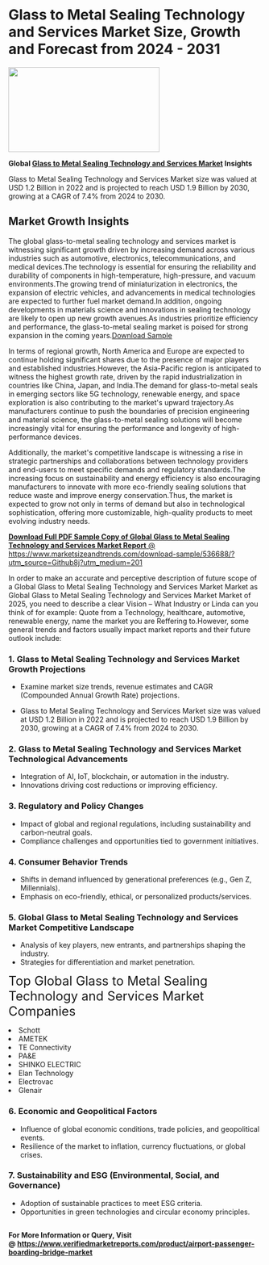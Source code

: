 <H1>Glass to Metal Sealing Technology and Services Market Size, Growth and Forecast from 2024 - 2031</H1><img class="aligncenter size-medium wp-image-584254" src="https://thirdeyenews.in/wp-content/uploads/2024/09/Global-Market-Research-300x168.jpeg" alt="" width="300" height="168" /><p><strong>Global&nbsp;<a href="https://www.marketsizeandtrends.com/download-sample/536688/?utm_source=Github8j?utm_medium=201">Glass to Metal Sealing Technology and Services Market</a> Insights</strong></p><p>Glass to Metal Sealing Technology and Services Market size was valued at USD 1.2 Billion in 2022 and is projected to reach USD 1.9 Billion by 2030, growing at a CAGR of 7.4% from 2024 to 2030.</p><p><h2>Market Growth Insights</h2> <p>The global glass-to-metal sealing technology and services market is witnessing significant growth driven by increasing demand across various industries such as automotive, electronics, telecommunications, and medical devices.The technology is essential for ensuring the reliability and durability of components in high-temperature, high-pressure, and vacuum environments.The growing trend of miniaturization in electronics, the expansion of electric vehicles, and advancements in medical technologies are expected to further fuel market demand.In addition, ongoing developments in materials science and innovations in sealing technology are likely to open up new growth avenues.As industries prioritize efficiency and performance, the glass-to-metal sealing market is poised for strong expansion in the coming years.<span><a href="#">Download Sample</a></span></p> <p>In terms of regional growth, North America and Europe are expected to continue holding significant shares due to the presence of major players and established industries.However, the Asia-Pacific region is anticipated to witness the highest growth rate, driven by the rapid industrialization in countries like China, Japan, and India.The demand for glass-to-metal seals in emerging sectors like 5G technology, renewable energy, and space exploration is also contributing to the market's upward trajectory.As manufacturers continue to push the boundaries of precision engineering and material science, the glass-to-metal sealing solutions will become increasingly vital for ensuring the performance and longevity of high-performance devices.</p> <p>Additionally, the market's competitive landscape is witnessing a rise in strategic partnerships and collaborations between technology providers and end-users to meet specific demands and regulatory standards.The increasing focus on sustainability and energy efficiency is also encouraging manufacturers to innovate with more eco-friendly sealing solutions that reduce waste and improve energy conservation.Thus, the market is expected to grow not only in terms of demand but also in technological sophistication, offering more customizable, high-quality products to meet evolving industry needs.</p> <span><a href="#"></p><p><span class=""><strong>Download Full PDF Sample Copy of Global Glass to Metal Sealing Technology and Services Market Report</strong> @ <a href="https://www.marketsizeandtrends.com/download-sample/536688/?utm_source=Github8j?utm_medium=201" target="_blank">https://www.marketsizeandtrends.com/download-sample/536688/?utm_source=Github8j?utm_medium=201</a></span></p><p>In order to make an accurate and perceptive description of future scope of a Global&nbsp;Glass to Metal Sealing Technology and Services Market Market as Global&nbsp;Glass to Metal Sealing Technology and Services Market Market of 2025, you need to describe a clear Vision &ndash; What Industry or Linda can you think of for example: Quote from a Technology, healthcare, automotive, renewable energy, name the market you are Reffering to.However, some general trends and factors usually impact market reports and their future outlook include:</p><h3>1.&nbsp;<strong>Glass to Metal Sealing Technology and Services Market Growth Projections</strong></h3><ul><li>Examine market size trends, revenue estimates and CAGR (Compounded Annual Growth Rate) projections.</li><li><p>Glass to Metal Sealing Technology and Services Market size was valued at USD 1.2 Billion in 2022 and is projected to reach USD 1.9 Billion by 2030, growing at a CAGR of 7.4% from 2024 to 2030.</p></li></ul><h3>2.&nbsp;<strong>Glass to Metal Sealing Technology and Services Market Technological Advancements</strong></h3><ul><li>Integration of AI, IoT, blockchain, or automation in the industry.</li><li>Innovations driving cost reductions or improving efficiency.</li></ul><h3>3.&nbsp;<strong>Regulatory and Policy Changes</strong></h3><ul><li>Impact of global and regional regulations, including sustainability and carbon-neutral goals.</li><li>Compliance challenges and opportunities tied to government initiatives.</li></ul><h3>4.&nbsp;<strong>Consumer Behavior Trends</strong></h3><ul><li>Shifts in demand influenced by generational preferences (e.g., Gen Z, Millennials).</li><li>Emphasis on eco-friendly, ethical, or personalized products/services.</li></ul><h3>5.&nbsp;<strong>Global Glass to Metal Sealing Technology and Services Market Competitive Landscape</strong></h3><ul><li>Analysis of key players, new entrants, and partnerships shaping the industry.</li><li>Strategies for differentiation and market penetration.</li></ul><p data-pm-slice="1 1 []"><span style="color: inherit; font-family: inherit; font-size: 25px;">Top Global Glass to Metal Sealing Technology and Services Market Companies</span></p><div class="" data-test-id=""><p><li>Schott</li><li> AMETEK</li><li> TE Connectivity</li><li> PA&E</li><li> SHINKO ELECTRIC</li><li> Elan Technology</li><li> Electrovac</li><li> Glenair</li></p></div><h3>6.&nbsp;<strong>Economic and Geopolitical Factors</strong></h3><ul><li>Influence of global economic conditions, trade policies, and geopolitical events.</li><li>Resilience of the market to inflation, currency fluctuations, or global crises.</li></ul><h3>7.&nbsp;<strong>Sustainability and ESG (Environmental, Social, and Governance)</strong></h3><ul><li>Adoption of sustainable practices to meet ESG criteria.</li><li>Opportunities in green technologies and circular economy principles.</li></ul><h2><strong style="font-size: 14px;">For More Information or Query, Visit @&nbsp;</strong><a style="background-color: #ffffff; font-size: 14px;" href="https://www.marketsizeandtrends.com/report/glass-to-metal-sealing-technology-and-services-market/" target="_blank">https://www.verifiedmarketreports.com/product/airport-passenger-boarding-bridge-market</a></h2>